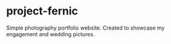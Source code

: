 # project-fernic
Simple photography portfolio website. Created to showcase my engagement and wedding pictures.
